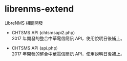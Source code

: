 # librenms-extend
LibreNMS 相關開發

  - CHTSMS API (chtsmsapi2.php)   
    2017 年開發的整合中華電信簡訊 API，使用說明日後補上。
  
  - CHTSMS API (api.php)  
    2017 年開發的整合中華電信簡訊 API，使用說明日後補上。
  
